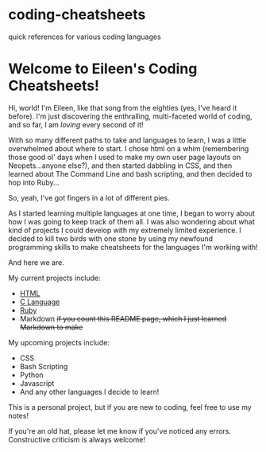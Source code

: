 # coding-cheatsheets
quick references for various coding languages

Welcome to Eileen's Coding Cheatsheets!
=================================================

Hi, world!  I'm Eileen, like that song from the eighties (yes, I've heard it before).  I'm just discovering the enthralling, multi-faceted world of coding, and so far, I am _loving_ every second of it!

With so many different paths to take and languages to learn, I was a little overwhelmed about where to start.  I chose html on a whim (remembering those good ol' days when I used to make my own user page layouts on Neopets...anyone else?), and then started dabbling in CSS, and then learned about The Command Line and bash scripting, and then decided to hop into Ruby...

So, yeah, I've got fingers in a lot of different pies.

As I started learning multiple languages at one time, I began to worry about how I was going to keep track of them all.  I was also wondering about what kind of projects I could develop with my extremely limited experience.  I decided to kill two birds with one stone by using my newfound programming skills to make cheatsheets for the languages I'm working with! 

And here we are.

My current projects include:

  * [HTML](https://github.com/eileenqueen/coding-cheatsheets/blob/html/html.html) 
  * [C Language](https://github.com/eileenqueen/coding-cheatsheets/blob/html/clang.c)
  * [Ruby](https://github.com/eileenqueen/coding-cheatsheets/blob/html/ruby.rb)
  * Markdown ~~if you count this README page, which I just learned Markdown to make~~

My upcoming projects include:

  * CSS
  * Bash Scripting
  * Python
  * Javascript
  * And any other languages I decide to learn!

This is a personal project, but if you are new to coding, feel free to use my notes!

If you're an old hat, please let me know if you've noticed any errors.  Constructive criticism is always welcome!
